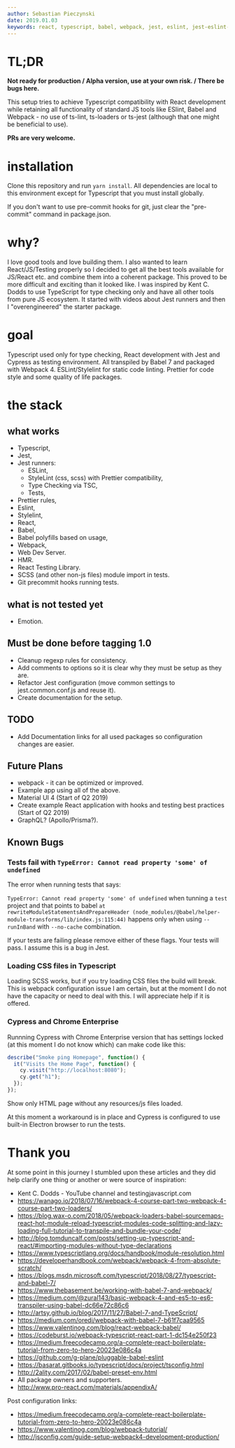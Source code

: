 ```yaml
---
author: Sebastian Pieczynski
date: 2019.01.03
keywords: react, typescript, babel, webpack, jest, eslint, jest-eslint-runner, jest-runner-tsc
---
```


# TL;DR

**Not ready for production / Alpha version, use at your own risk. / There be bugs here.**

This setup tries to achieve Typescript compatibility with React development while retaining all functionality of standard JS tools like ESlint, Babel and Webpack - no use of ts-lint, ts-loaders or ts-jest (although that one might be beneficial to use).

**PRs are very welcome.**

# installation

Clone this repository and run `yarn install`. All dependencies are local to this environment except for Typescript that you must install globally.

If you don't want to use pre-commit hooks for git, just clear the "pre-commit" command in package.json.

# why?

I love good tools and love building them. I also wanted to learn React/JS/Testing properly so I decided to get all the best tools available for JS/React etc. and combine them into a coherent package. This proved to be more difficult and exciting than it looked like. I was inspired by Kent C. Dodds to use TypeScript for type checking only and have all other tools from pure JS ecosystem. It started with videos about Jest runners and then I "overengineered" the starter package.

# goal

Typescript used only for type checking, React development with Jest and Cypress as testing environment. All transpiled by Babel 7 and packaged with Webpack 4. ESLint/Stylelint for static code linting. Prettier for code style and some quality of life packages.

# the stack

## what works

- Typescript,
- Jest,
- Jest runners:
  - ESLint,
  - StyleLint (css, scss) with Prettier compatibility,
  - Type Checking via TSC,
  - Tests,
- Prettier rules,
- Eslint,
- Stylelint,
- React,
- Babel,
- Babel polyfills based on usage,
- Webpack,
- Web Dev Server.
- HMR.
- React Testing Library.
- SCSS (and other non-js files) module import in tests.
- Git precommit hooks running tests.

## what is not tested yet

- Emotion.

## Must be done before tagging 1.0

- Cleanup regexp rules for consistency.
- Add comments to options so it is clear why they must be setup as they are.
- Refactor Jest configuration (move common settings to jest.common.conf.js and reuse it).
- Create documentation for the setup.

## TODO

- Add Documentation links for all used packages so configuration changes are easier.

## Future Plans

- webpack - it can be optimized or improved.
- Example app using all of the above.
- Material UI 4 (Start of Q2 2019)
- Create example React application with hooks and testing best practices (Start of Q2 2019)
- GraphQL? (Apollo/Prisma?).

## Known Bugs

### Tests fail with `TypeError: Cannot read property 'some' of undefined`

The error when running tests that says:

`TypeError: Cannot read property 'some' of undefined` when tunning a `test` project and that points to babel `at rewriteModuleStatementsAndPrepareHeader (node_modules/@babel/helper-module-transforms/lib/index.js:115:44)` happens only when using `--runInBand` with `--no-cache` combination.

If your tests are failing please remove either of these flags. Your tests will pass. I assume this is a bug in Jest.

### Loading CSS files in Typescript

Loading SCSS works, but if you try loading CSS files the build will break. This is webpack configuration issue I am certain, but at the moment I do not have the capacity or need to deal with this. I will appreciate help if it is offered.

### Cypress and Chrome Enterprise

Runnning Cypress with Chrome Enterprise version that has settings locked (at this moment I do not know which) can make code like this:

```js
describe("Smoke ping Homepage", function() {
  it("Visits the Home Page", function() {
    cy.visit("http://localhost:8080");
    cy.get("h1");
  });
});
```

Show only HTML page without any resources/js files loaded.

At this moment a workaround is in place and Cypress is configured to use built-in Electron browser to run the tests.

# Thank you

At some point in this journey I stumbled upon these articles and they did help clarify one thing or another or were source of inspiration:

- Kent C. Dodds - YouTube channel and testingjavascript.com
- https://wanago.io/2018/07/16/webpack-4-course-part-two-webpack-4-course-part-two-loaders/
- https://blog.wax-o.com/2018/05/webpack-loaders-babel-sourcemaps-react-hot-module-reload-typescript-modules-code-splitting-and-lazy-loading-full-tutorial-to-transpile-and-bundle-your-code/
- http://blog.tomduncalf.com/posts/setting-up-typescript-and-react/#importing-modules-without-type-declarations
- https://www.typescriptlang.org/docs/handbook/module-resolution.html
- https://developerhandbook.com/webpack/webpack-4-from-absolute-scratch/
- https://blogs.msdn.microsoft.com/typescript/2018/08/27/typescript-and-babel-7/
- https://www.thebasement.be/working-with-babel-7-and-webpack/
- https://medium.com/@zural143/basic-webpack-4-and-es5-to-es6-transpiler-using-babel-dc66e72c86c6
- http://artsy.github.io/blog/2017/11/27/Babel-7-and-TypeScript/
- https://medium.com/oredi/webpack-with-babel-7-b61f7caa9565
- https://www.valentinog.com/blog/react-webpack-babel/
- https://codeburst.io/webpack-typescript-react-part-1-dc154e250f23
- https://medium.freecodecamp.org/a-complete-react-boilerplate-tutorial-from-zero-to-hero-20023e086c4a
- https://github.com/g-plane/pluggable-babel-eslint
- https://basarat.gitbooks.io/typescript/docs/project/tsconfig.html
- http://2ality.com/2017/02/babel-preset-env.html
- All package owners and supporters.
- http://www.pro-react.com/materials/appendixA/

Post configuration links:

- https://medium.freecodecamp.org/a-complete-react-boilerplate-tutorial-from-zero-to-hero-20023e086c4a
- https://www.valentinog.com/blog/webpack-tutorial/
- http://jsconfig.com/guide-setup-webpack4-development-production/
